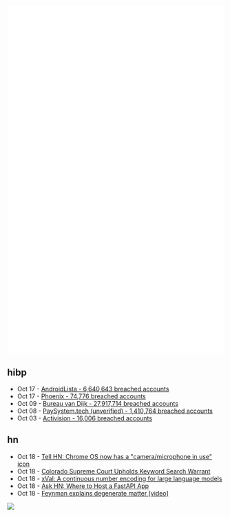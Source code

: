 ![Metrics](https://raw.githubusercontent.com/phixion/phixion/master/metrics.svg)

## hibp

<!--
for https://github.com/phixion/phixion/blob/main/.github/workflows/feeds.yml
-->
<!--START_SECTION:haveibeenpwnd-->
- Oct 17 - [AndroidLista - 6,640,643 breached accounts](https://haveibeenpwned.com/PwnedWebsites#AndroidLista)
- Oct 17 - [Phoenix - 74,776 breached accounts](https://haveibeenpwned.com/PwnedWebsites#Phoenix)
- Oct 09 - [Bureau van Dijk - 27,917,714 breached accounts](https://haveibeenpwned.com/PwnedWebsites#BVD)
- Oct 08 - [PaySystem.tech (unverified) - 1,410,764 breached accounts](https://haveibeenpwned.com/PwnedWebsites#PaySystemTech)
- Oct 03 - [Activision - 16,006 breached accounts](https://haveibeenpwned.com/PwnedWebsites#Activision)
<!--END_SECTION:haveibeenpwnd-->

## hn

<!--
for https://github.com/phixion/phixion/blob/main/.github/workflows/feeds.yml
-->
<!--START_SECTION:hn-->
- Oct 18 - [Tell HN: Chrome OS now has a "camera/microphone in use" icon](https://news.ycombinator.com/item?id=37936443)
- Oct 18 - [Colorado Supreme Court Upholds Keyword Search Warrant](https://www.eff.org/deeplinks/2023/10/colorado-supreme-court-upholds-keyword-search-warrant)
- Oct 18 - [xVal: A continuous number encoding for large language models](https://arxiv.org/abs/2310.02989)
- Oct 18 - [Ask HN: Where to Host a FastAPI App](https://news.ycombinator.com/item?id=37935817)
- Oct 18 - [Feynman explains degenerate matter [video]](https://twitter.com/1517fund/status/1714766669149532351)
<!--END_SECTION:hn-->

<!--
for https://yhype.me
-->
![](https://hit.yhype.me/github/profile?user_id=13013670)
